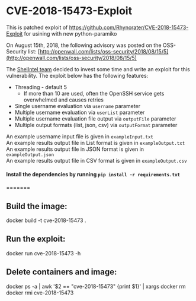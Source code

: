 # CVE-2018-15473-Exploit
This is patched exploit of https://github.com/Rhynorater/CVE-2018-15473-Exploit for usining with new python-paramiko

On August 15th, 2018, the following advisory was posted on the OSS-Security list: [http://openwall.com/lists/oss-security/2018/08/15/5](http://openwall.com/lists/oss-security/2018/08/15/5)

The [ShelIntel team](https://www.shellntel.com/) decided to invest some time and write an exploit for this vulnerability. The exploit below has the following features:
* Threading - default 5
  * If more than 10 are used, often the OpenSSH service gets overwhelmed and causes retries
* Single username evaluation via `username` parameter
* Multiple username evaluation via `userList` parameter
* Multiple username evaluation file output via `outputFile` parameter
* Multiple output formats (list, json, csv) via `outputFormat` parameter

An example username input file is given in `exampleInput.txt`  
An example results output file in List format is given in `exampleOutput.txt`  
An example results output file in JSON format is given in `exampleOutput.json`  
An example results output file in CSV format is given in `exampleOutput.csv`  

#### Install the dependencies by running `pip install -r requirements.txt`
=======
## Build the image:
docker build -t cve-2018-15473 .

## Run the exploit:
docker run cve-2018-15473 -h

## Delete containers and image:
docker ps -a | awk '$2 == "cve-2018-15473" {print $1}' | xargs docker rm
docker rmi cve-2018-15473
